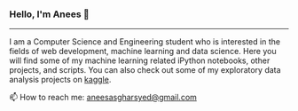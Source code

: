 ### Hello, I'm Anees 👋

---

I am a Computer Science and Engineering student who is interested in the fields of web development, machine learning and data science. Here you will find some of my machine learning related iPython notebooks, other projects, and scripts. You can also check out some of my exploratory data analysis projects on [kaggle](https://www.kaggle.com/aneesasghar).

📫 How to reach me: aneesasgharsyed@gmail.com
